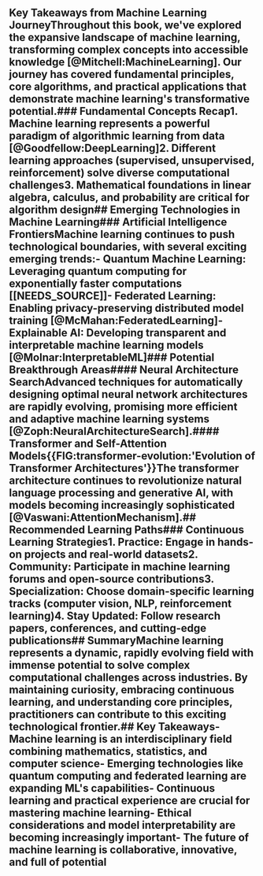 ## Key Takeaways from Machine Learning JourneyThroughout this book, we've explored the expansive landscape of machine learning, transforming complex concepts into accessible knowledge [@Mitchell:MachineLearning]. Our journey has covered fundamental principles, core algorithms, and practical applications that demonstrate machine learning's transformative potential.### Fundamental Concepts Recap1. Machine learning represents a powerful paradigm of algorithmic learning from data [@Goodfellow:DeepLearning]2. Different learning approaches (supervised, unsupervised, reinforcement) solve diverse computational challenges3. Mathematical foundations in linear algebra, calculus, and probability are critical for algorithm design## Emerging Technologies in Machine Learning### Artificial Intelligence FrontiersMachine learning continues to push technological boundaries, with several exciting emerging trends:- **Quantum Machine Learning**: Leveraging quantum computing for exponentially faster computations [[NEEDS_SOURCE]]- **Federated Learning**: Enabling privacy-preserving distributed model training [@McMahan:FederatedLearning]- **Explainable AI**: Developing transparent and interpretable machine learning models [@Molnar:InterpretableML]### Potential Breakthrough Areas#### Neural Architecture SearchAdvanced techniques for automatically designing optimal neural network architectures are rapidly evolving, promising more efficient and adaptive machine learning systems [@Zoph:NeuralArchitectureSearch].#### Transformer and Self-Attention Models{{FIG:transformer-evolution:'Evolution of Transformer Architectures'}}The transformer architecture continues to revolutionize natural language processing and generative AI, with models becoming increasingly sophisticated [@Vaswani:AttentionMechanism].## Recommended Learning Paths### Continuous Learning Strategies1. **Practice**: Engage in hands-on projects and real-world datasets2. **Community**: Participate in machine learning forums and open-source contributions3. **Specialization**: Choose domain-specific learning tracks (computer vision, NLP, reinforcement learning)4. **Stay Updated**: Follow research papers, conferences, and cutting-edge publications## SummaryMachine learning represents a dynamic, rapidly evolving field with immense potential to solve complex computational challenges across industries. By maintaining curiosity, embracing continuous learning, and understanding core principles, practitioners can contribute to this exciting technological frontier.## Key Takeaways- Machine learning is an interdisciplinary field combining mathematics, statistics, and computer science- Emerging technologies like quantum computing and federated learning are expanding ML's capabilities- Continuous learning and practical experience are crucial for mastering machine learning- Ethical considerations and model interpretability are becoming increasingly important- The future of machine learning is collaborative, innovative, and full of potential